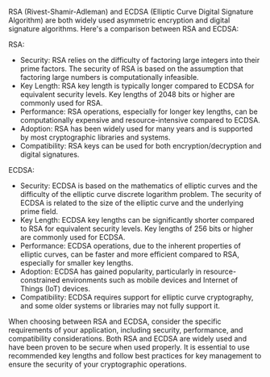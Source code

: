 RSA (Rivest-Shamir-Adleman) and ECDSA (Elliptic Curve Digital Signature Algorithm) are both widely used asymmetric encryption and digital signature algorithms. Here's a comparison between RSA and ECDSA:

RSA:
- Security: RSA relies on the difficulty of factoring large integers into their prime factors. The security of RSA is based on the assumption that factoring large numbers is computationally infeasible.
- Key Length: RSA key length is typically longer compared to ECDSA for equivalent security levels. Key lengths of 2048 bits or higher are commonly used for RSA.
- Performance: RSA operations, especially for longer key lengths, can be computationally expensive and resource-intensive compared to ECDSA.
- Adoption: RSA has been widely used for many years and is supported by most cryptographic libraries and systems.
- Compatibility: RSA keys can be used for both encryption/decryption and digital signatures.

ECDSA:
- Security: ECDSA is based on the mathematics of elliptic curves and the difficulty of the elliptic curve discrete logarithm problem. The security of ECDSA is related to the size of the elliptic curve and the underlying prime field.
- Key Length: ECDSA key lengths can be significantly shorter compared to RSA for equivalent security levels. Key lengths of 256 bits or higher are commonly used for ECDSA.
- Performance: ECDSA operations, due to the inherent properties of elliptic curves, can be faster and more efficient compared to RSA, especially for smaller key lengths.
- Adoption: ECDSA has gained popularity, particularly in resource-constrained environments such as mobile devices and Internet of Things (IoT) devices.
- Compatibility: ECDSA requires support for elliptic curve cryptography, and some older systems or libraries may not fully support it.

When choosing between RSA and ECDSA, consider the specific requirements of your application, including security, performance, and compatibility considerations. Both RSA and ECDSA are widely used and have been proven to be secure when used properly. It is essential to use recommended key lengths and follow best practices for key management to ensure the security of your cryptographic operations.
